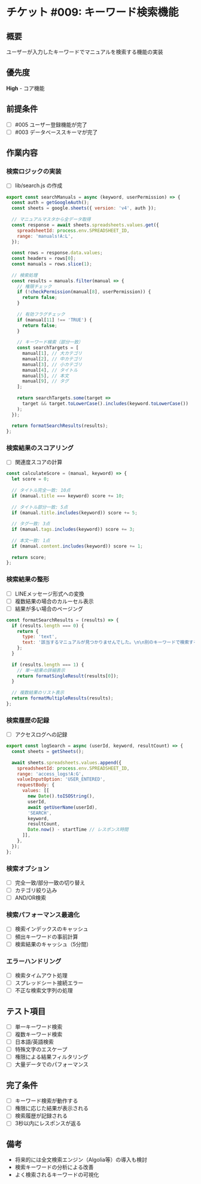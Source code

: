 # チケット #009: キーワード検索機能

## 概要
ユーザーが入力したキーワードでマニュアルを検索する機能の実装

## 優先度
**High** - コア機能

## 前提条件
- [ ] #005 ユーザー登録機能が完了
- [ ] #003 データベーススキーマが完了

## 作業内容

### 検索ロジックの実装
- [ ] lib/search.js の作成

```javascript
export const searchManuals = async (keyword, userPermission) => {
  const auth = getGoogleAuth();
  const sheets = google.sheets({ version: 'v4', auth });
  
  // マニュアルマスタから全データ取得
  const response = await sheets.spreadsheets.values.get({
    spreadsheetId: process.env.SPREADSHEET_ID,
    range: 'manuals!A:L',
  });
  
  const rows = response.data.values;
  const headers = rows[0];
  const manuals = rows.slice(1);
  
  // 検索処理
  const results = manuals.filter(manual => {
    // 権限チェック
    if (!checkPermission(manual[8], userPermission)) {
      return false;
    }
    
    // 有効フラグチェック
    if (manual[11] !== 'TRUE') {
      return false;
    }
    
    // キーワード検索（部分一致）
    const searchTargets = [
      manual[1], // 大カテゴリ
      manual[2], // 中カテゴリ
      manual[3], // 小カテゴリ
      manual[4], // タイトル
      manual[5], // 本文
      manual[9], // タグ
    ];
    
    return searchTargets.some(target => 
      target && target.toLowerCase().includes(keyword.toLowerCase())
    );
  });
  
  return formatSearchResults(results);
};
```

### 検索結果のスコアリング
- [ ] 関連度スコアの計算
```javascript
const calculateScore = (manual, keyword) => {
  let score = 0;
  
  // タイトル完全一致: 10点
  if (manual.title === keyword) score += 10;
  
  // タイトル部分一致: 5点
  if (manual.title.includes(keyword)) score += 5;
  
  // タグ一致: 3点
  if (manual.tags.includes(keyword)) score += 3;
  
  // 本文一致: 1点
  if (manual.content.includes(keyword)) score += 1;
  
  return score;
};
```

### 検索結果の整形
- [ ] LINEメッセージ形式への変換
- [ ] 複数結果の場合のカルーセル表示
- [ ] 結果が多い場合のページング

```javascript
const formatSearchResults = (results) => {
  if (results.length === 0) {
    return {
      type: 'text',
      text: '該当するマニュアルが見つかりませんでした。\n\n別のキーワードで検索するか、「ヘルプ」と入力してください。'
    };
  }
  
  if (results.length === 1) {
    // 単一結果の詳細表示
    return formatSingleResult(results[0]);
  }
  
  // 複数結果のリスト表示
  return formatMultipleResults(results);
};
```

### 検索履歴の記録
- [ ] アクセスログへの記録
```javascript
export const logSearch = async (userId, keyword, resultCount) => {
  const sheets = getSheets();
  
  await sheets.spreadsheets.values.append({
    spreadsheetId: process.env.SPREADSHEET_ID,
    range: 'access_logs!A:G',
    valueInputOption: 'USER_ENTERED',
    requestBody: {
      values: [[
        new Date().toISOString(),
        userId,
        await getUserName(userId),
        'SEARCH',
        keyword,
        resultCount,
        Date.now() - startTime // レスポンス時間
      ]],
    },
  });
};
```

### 検索オプション
- [ ] 完全一致/部分一致の切り替え
- [ ] カテゴリ絞り込み
- [ ] AND/OR検索

### 検索パフォーマンス最適化
- [ ] 検索インデックスのキャッシュ
- [ ] 頻出キーワードの事前計算
- [ ] 検索結果のキャッシュ（5分間）

### エラーハンドリング
- [ ] 検索タイムアウト処理
- [ ] スプレッドシート接続エラー
- [ ] 不正な検索文字列の処理

## テスト項目
- [ ] 単一キーワード検索
- [ ] 複数キーワード検索
- [ ] 日本語/英語検索
- [ ] 特殊文字のエスケープ
- [ ] 権限による結果フィルタリング
- [ ] 大量データでのパフォーマンス

## 完了条件
- [ ] キーワード検索が動作する
- [ ] 権限に応じた結果が表示される
- [ ] 検索履歴が記録される
- [ ] 3秒以内にレスポンスが返る

## 備考
- 将来的には全文検索エンジン（Algolia等）の導入も検討
- 検索キーワードの分析による改善
- よく検索されるキーワードの可視化